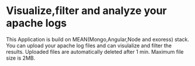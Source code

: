 # Visualize,filter and analyze your apache logs 

This Application is build on MEAN(Mongo,Angular,Node and exoress) stack. You can upload your apache log files and can visulalize and filter the results.
Uploaded files are automatically deleted after 1 min.
Maximum file size is 2MB.

